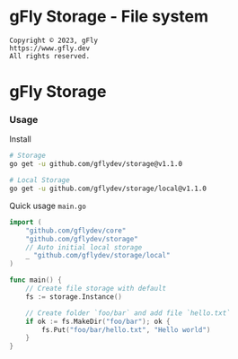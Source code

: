 # gFly Storage - File system

    Copyright © 2023, gFly
    https://www.gfly.dev
    All rights reserved.

# gFly Storage

### Usage

Install
```bash
# Storage
go get -u github.com/gflydev/storage@v1.1.0

# Local Storage
go get -u github.com/gflydev/storage/local@v1.1.0
```

Quick usage `main.go`
```go
import (
    "github.com/gflydev/core"
    "github.com/gflydev/storage"
    // Auto initial local storage
    _ "github.com/gflydev/storage/local"	
)

func main() {
    // Create file storage with default
    fs := storage.Instance()

	// Create folder `foo/bar` and add file `hello.txt`
    if ok := fs.MakeDir("foo/bar"); ok {
        fs.Put("foo/bar/hello.txt", "Hello world")
    }
}
```
